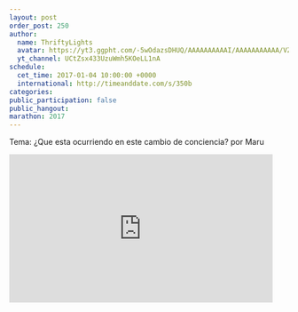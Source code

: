 ```yaml
---
layout: post
order_post: 250
author:
  name: ThriftyLights
  avatar: https://yt3.ggpht.com/-5wOdazsDHUQ/AAAAAAAAAAI/AAAAAAAAAAA/VZECA9cCEkk/s88-c-k-no-mo-rj-c0xffffff/photo.jpg
  yt_channel: UCtZsx433UzuWmh5KOeLL1nA
schedule:
  cet_time: 2017-01-04 10:00:00 +0000
  international: http://timeanddate.com/s/350b
categories:
public_participation: false
public_hangout:
marathon: 2017
---
```

Tema: ¿Que esta ocurriendo en este cambio de conciencia? por Maru

<iframe width="475" height="267" src="https://www.youtube.com/embed/c5VTo5Ni_5E" frameborder="0" allowfullscreen></iframe>
